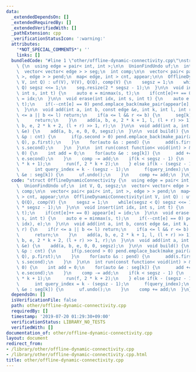 ```yaml
---
data:
  _extendedDependsOn: []
  _extendedRequiredBy: []
  _extendedVerifiedWith: []
  _pathExtension: cpp
  _verificationStatusIcon: ':warning:'
  attributes:
    '*NOT_SPECIAL_COMMENTS*': ''
    links: []
  bundledCode: "#line 1 \"other/offline-dynamic-connectivity.cpp\"\nstruct OfflineDynamicConnectivity\
    \ {\n  using edge = pair< int, int >;\n\n  UnionFindUndo uf;\n  int V, Q, segsz;\n\
    \  vector< vector< edge > > seg;\n  int comp;\n\n  vector< pair< pair< int, int\
    \ >, edge > > pend;\n  map< edge, int > cnt, appear;\n\n  OfflineDynamicConnectivity(int\
    \ V, int Q) : uf(V), V(V), Q(Q), comp(V) {\n    segsz = 1;\n    while(segsz <\
    \ Q) segsz <<= 1;\n    seg.resize(2 * segsz - 1);\n  }\n\n  void insert(int idx,\
    \ int s, int t) {\n    auto e = minmax(s, t);\n    if(cnt[e]++ == 0) appear[e]\
    \ = idx;\n  }\n\n  void erase(int idx, int s, int t) {\n    auto e = minmax(s,\
    \ t);\n    if(--cnt[e] == 0) pend.emplace_back(make_pair(appear[e], idx), e);\n\
    \  }\n\n  void add(int a, int b, const edge &e, int k, int l, int r) {\n    if(r\
    \ <= a || b <= l) return;\n    if(a <= l && r <= b) {\n      seg[k].emplace_back(e);\n\
    \      return;\n    }\n    add(a, b, e, 2 * k + 1, l, (l + r) >> 1);\n    add(a,\
    \ b, e, 2 * k + 2, (l + r) >> 1, r);\n  }\n\n  void add(int a, int b, const edge\
    \ &e) {\n    add(a, b, e, 0, 0, segsz);\n  }\n\n  void build() {\n    for(auto\
    \ &p : cnt) {\n      if(p.second > 0) pend.emplace_back(make_pair(appear[p.first],\
    \ Q), p.first);\n    }\n    for(auto &s : pend) {\n      add(s.first.first, s.first.second,\
    \ s.second);\n    }\n  }\n\n  int run(const function< void(int) > &f, int k =\
    \ 0) {\n    int add = 0;\n    for(auto &e : seg[k]) {\n      add += uf.unite(e.first,\
    \ e.second);\n    }\n    comp -= add;\n    if(k < segsz - 1) {\n      run(f, 2\
    \ * k + 1);\n      run(f, 2 * k + 2);\n    } else if(k - (segsz - 1) < Q) {\n\
    \      int query_index = k - (segsz - 1);\n      f(query_index);\n    }\n    for(auto\
    \ &e : seg[k]) {\n      uf.undo();\n    }\n    comp += add;\n  }\n};\n"
  code: "struct OfflineDynamicConnectivity {\n  using edge = pair< int, int >;\n\n\
    \  UnionFindUndo uf;\n  int V, Q, segsz;\n  vector< vector< edge > > seg;\n  int\
    \ comp;\n\n  vector< pair< pair< int, int >, edge > > pend;\n  map< edge, int\
    \ > cnt, appear;\n\n  OfflineDynamicConnectivity(int V, int Q) : uf(V), V(V),\
    \ Q(Q), comp(V) {\n    segsz = 1;\n    while(segsz < Q) segsz <<= 1;\n    seg.resize(2\
    \ * segsz - 1);\n  }\n\n  void insert(int idx, int s, int t) {\n    auto e = minmax(s,\
    \ t);\n    if(cnt[e]++ == 0) appear[e] = idx;\n  }\n\n  void erase(int idx, int\
    \ s, int t) {\n    auto e = minmax(s, t);\n    if(--cnt[e] == 0) pend.emplace_back(make_pair(appear[e],\
    \ idx), e);\n  }\n\n  void add(int a, int b, const edge &e, int k, int l, int\
    \ r) {\n    if(r <= a || b <= l) return;\n    if(a <= l && r <= b) {\n      seg[k].emplace_back(e);\n\
    \      return;\n    }\n    add(a, b, e, 2 * k + 1, l, (l + r) >> 1);\n    add(a,\
    \ b, e, 2 * k + 2, (l + r) >> 1, r);\n  }\n\n  void add(int a, int b, const edge\
    \ &e) {\n    add(a, b, e, 0, 0, segsz);\n  }\n\n  void build() {\n    for(auto\
    \ &p : cnt) {\n      if(p.second > 0) pend.emplace_back(make_pair(appear[p.first],\
    \ Q), p.first);\n    }\n    for(auto &s : pend) {\n      add(s.first.first, s.first.second,\
    \ s.second);\n    }\n  }\n\n  int run(const function< void(int) > &f, int k =\
    \ 0) {\n    int add = 0;\n    for(auto &e : seg[k]) {\n      add += uf.unite(e.first,\
    \ e.second);\n    }\n    comp -= add;\n    if(k < segsz - 1) {\n      run(f, 2\
    \ * k + 1);\n      run(f, 2 * k + 2);\n    } else if(k - (segsz - 1) < Q) {\n\
    \      int query_index = k - (segsz - 1);\n      f(query_index);\n    }\n    for(auto\
    \ &e : seg[k]) {\n      uf.undo();\n    }\n    comp += add;\n  }\n};\n"
  dependsOn: []
  isVerificationFile: false
  path: other/offline-dynamic-connectivity.cpp
  requiredBy: []
  timestamp: '2019-07-20 01:29:30+09:00'
  verificationStatus: LIBRARY_NO_TESTS
  verifiedWith: []
documentation_of: other/offline-dynamic-connectivity.cpp
layout: document
redirect_from:
- /library/other/offline-dynamic-connectivity.cpp
- /library/other/offline-dynamic-connectivity.cpp.html
title: other/offline-dynamic-connectivity.cpp
---
```

